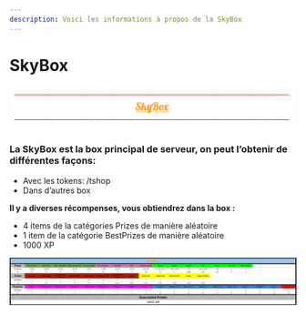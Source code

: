 ```yaml
---
description: Voici les informations à propos de la SkyBox
---
```


# SkyBox

![](../.gitbook/assets/capture-decran-2021-03-30-131202.png)

### **La SkyBox est la box principal de serveur, on peut l’obtenir de différentes façons:**

* Avec les tokens: /tshop
* Dans d’autres box

**Il y a diverses récompenses, vous obtiendrez dans la box :** 

* 4 items de la catégories Prizes de manière aléatoire
* 1 item de la catégorie BestPrizes de manière aléatoire 
* 1000 XP

![](../.gitbook/assets/skybox.png)

